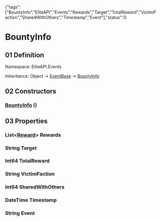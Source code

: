 {"tags":["BountyInfo","EliteAPI","Events","Rewards","Target","TotalReward","VictimFaction","SharedWithOthers","Timestamp","Event"],"status":1}

# BountyInfo

## 01 Definition

Namespace: <span class='code'>EliteAPI.Events</span>

Inheritance: <span class='code'>Object</span> → <span class='code'>[EventBase](../../EliteAPI/Events/EventBase.html)</span> → <span class='code'>[BountyInfo](../../EliteAPI/Events/BountyInfo.html)</span>

## 02 Constructors

### <span class='code'>[BountyInfo](../../EliteAPI/Events/BountyInfo.html)</span> ()

## 03 Properties

### <span class='code'>List<[Reward](../../EliteAPI/Events/Reward.html)></span> Rewards

### <span class='code'>String</span> Target

### <span class='code'>Int64</span> TotalReward

### <span class='code'>String</span> VictimFaction

### <span class='code'>Int64</span> SharedWithOthers

### <span class='code'>DateTime</span> Timestamp

### <span class='code'>String</span> Event


